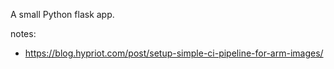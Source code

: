 
A small Python flask app.


notes:

- https://blog.hypriot.com/post/setup-simple-ci-pipeline-for-arm-images/
